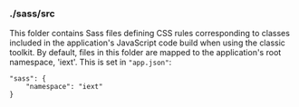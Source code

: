 ### ./sass/src

This folder contains Sass files defining CSS rules corresponding to classes
included in the application's JavaScript code build when using the classic toolkit.
By default, files in this folder are mapped to the application's root namespace, 'iext'.
This is set in `"app.json"`:

    "sass": {
        "namespace": "iext"
    }
